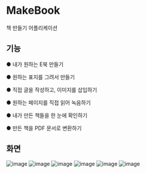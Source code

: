 # MakeBook
책 만들기 어플리케이션

## 기능
● 내가 원하는 E북 만들기

● 원하는 표지를 그려서 만들기

● 직접 글을 작성하고, 이미지를 삽입하기

● 원하는 페이지를 직접 읽어 녹음하기

● 내가 만든 책들을 한 눈에 확인하기

● 만든 책을 PDF 문서로 변환하기 

## 화면
![image](https://user-images.githubusercontent.com/63439738/123532968-c22ac000-d74c-11eb-9853-c05a47ea1410.png)
![image](https://user-images.githubusercontent.com/63439738/123533001-f43c2200-d74c-11eb-94ce-251128a6d344.png)
![image](https://user-images.githubusercontent.com/63439738/123533005-fb633000-d74c-11eb-958d-022bf6fcd22e.png)
![image](https://user-images.githubusercontent.com/63439738/123533015-0fa72d00-d74d-11eb-93b6-ff1592dfb5b1.png)
![image](https://user-images.githubusercontent.com/63439738/123533019-133ab400-d74d-11eb-9afb-62ee0bb5b518.png)
![image](https://user-images.githubusercontent.com/63439738/123533026-1c2b8580-d74d-11eb-8b12-7ea6ef986976.png)






